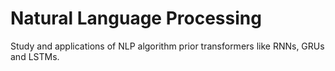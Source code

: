# Natural Language Processing

Study and applications of NLP algorithm prior transformers like RNNs, GRUs and LSTMs.
